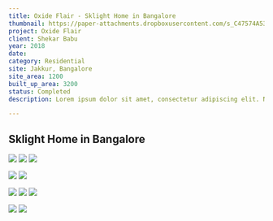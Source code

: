 ```yaml
---
title: Oxide Flair - Sklight Home in Bangalore
thumbnail: https://paper-attachments.dropboxusercontent.com/s_C47574A53A930B9F39B83BBF0EDEA809070DF7B305B6110393E35414A85D3533_1729166706806_EXTERNAL+01.jpg
project: Oxide Flair
client: Shekar Babu
year: 2018
date:
category: Residential 
site: Jakkur, Bangalore
site_area: 1200
built_up_area: 3200
status: Completed
description: Lorem ipsum dolor sit amet, consectetur adipiscing elit. Nullam ultricies interdum tortor, sit amet gravida ipsum fermentum ut. Aenean sagittis metus justo, at vestibulum elit malesuada a. Suspendisse dictum, sapien eu tincidunt convallis, elit urna rhoncus leo, ac fermentum lorem libero in magna. Integer scelerisque odio et convallis faucibus.

---
```

## Sklight Home in Bangalore  

![](https://paper-attachments.dropboxusercontent.com/s_C47574A53A930B9F39B83BBF0EDEA809070DF7B305B6110393E35414A85D3533_1729166707849_COURTYARD+DINING.jpg)
![](https://paper-attachments.dropboxusercontent.com/s_C47574A53A930B9F39B83BBF0EDEA809070DF7B305B6110393E35414A85D3533_1729166706351_DAUGHTERS+BEDROOM.jpg)
![](https://paper-attachments.dropboxusercontent.com/s_C47574A53A930B9F39B83BBF0EDEA809070DF7B305B6110393E35414A85D3533_1729166706580_DINIING.jpg)

![](https://paper-attachments.dropboxusercontent.com/s_C47574A53A930B9F39B83BBF0EDEA809070DF7B305B6110393E35414A85D3533_1729166707051_EXTERNAL+02.jpg)
![](https://paper-attachments.dropboxusercontent.com/s_C47574A53A930B9F39B83BBF0EDEA809070DF7B305B6110393E35414A85D3533_1729166707307_MASTERBEDROOM.jpg)

![](https://paper-attachments.dropboxusercontent.com/s_C47574A53A930B9F39B83BBF0EDEA809070DF7B305B6110393E35414A85D3533_1729166707536_MEZZANINE+LADDER.jpg)
![](https://paper-attachments.dropboxusercontent.com/s_C47574A53A930B9F39B83BBF0EDEA809070DF7B305B6110393E35414A85D3533_1729166708509_MEZZANINE.jpg)
![](https://paper-attachments.dropboxusercontent.com/s_C47574A53A930B9F39B83BBF0EDEA809070DF7B305B6110393E35414A85D3533_1729166709926_OPEN+TO+SKY+COURTYARD.jpg)

![](https://paper-attachments.dropboxusercontent.com/s_C47574A53A930B9F39B83BBF0EDEA809070DF7B305B6110393E35414A85D3533_1729166708862_TERRACE+BAR+COUNTER.jpg)
![](https://paper-attachments.dropboxusercontent.com/s_C47574A53A930B9F39B83BBF0EDEA809070DF7B305B6110393E35414A85D3533_1729166710519_WATER+COURT.jpg)


